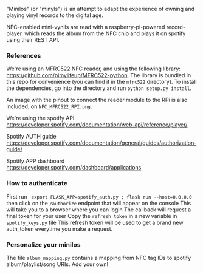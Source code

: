 "Minilos" (or "minyls") is an attempt to adapt the experience of owning and playing vinyl records to the digital age.

NFC-enabled mini-vynils are read with a raspberry-pi-powered record-player, which reads the album from the NFC chip and plays it on spotify using their REST API.


### References

We're using an MFRC522 NFC reader, and using the following library: https://github.com/pimylifeup/MFRC522-python. The library is bundled in this repo for convenience (you can find it in the `mfrc522` directory). To install the dependencies, go into the directory and run `python setup.py install`.

An image with the pinout to connect the reader module to the RPi is also included, on `NFC_MFRC522_RPI.png`.

We're using the spotify API https://developer.spotify.com/documentation/web-api/reference/player/

Spotify AUTH guide https://developer.spotify.com/documentation/general/guides/authorization-guide/

Spotify APP dashboard https://developer.spotify.com/dashboard/applications

### How to authenticate

First run ` export FLASK_APP=spotify_auth.py ; flask run --host=0.0.0.0` 
then click on the `/authorize` endpoint that will appear on the console 
This will take you to a browser where you can login
The callback will request a final token for your user
Copy the `refresh_token` in a new variable in `spotify_keys.py` file
This refresh token will be used to get a brand new auth_token everytime you make a request.

### Personalize your minilos

The file `album_mapping.py` contains a mapping from NFC tag IDs to spotify album/playlist/song URIs. Add your own!
